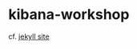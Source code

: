 kibana-workshop
===============
cf. <a href="http://xebia-france.github.io/kibana-workshop">jekyll site</a>
